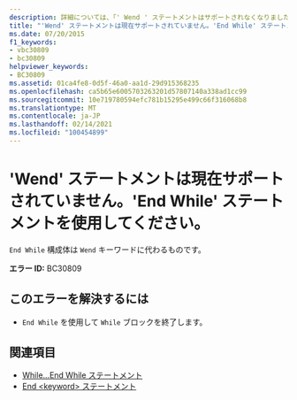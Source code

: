 ```yaml
---
description: 詳細については、「' Wend ' ステートメントはサポートされなくなりました。」を参照してください。代わりに ' End While ' ステートメントを使用してください
title: "'Wend' ステートメントは現在サポートされていません。'End While' ステートメントを使用してください。"
ms.date: 07/20/2015
f1_keywords:
- vbc30809
- bc30809
helpviewer_keywords:
- BC30809
ms.assetid: 01ca4fe8-0d5f-46a0-aa1d-29d915368235
ms.openlocfilehash: ca5b65e6005703263201d57807140a338ad1cc99
ms.sourcegitcommit: 10e719780594efc781b15295e499c66f316068b8
ms.translationtype: MT
ms.contentlocale: ja-JP
ms.lasthandoff: 02/14/2021
ms.locfileid: "100454899"
---
```

# <a name="wend-statements-are-no-longer-supported-use-end-while-statements-instead"></a>'Wend' ステートメントは現在サポートされていません。'End While' ステートメントを使用してください。

`End While` 構成体は `Wend` キーワードに代わるものです。  
  
 **エラー ID:** BC30809  
  
## <a name="to-correct-this-error"></a>このエラーを解決するには  
  
- `End While` を使用して `While` ブロックを終了します。  
  
## <a name="see-also"></a>関連項目

- [While...End While ステートメント](../language-reference/statements/while-end-while-statement.md)
- [End \<keyword> ステートメント](../language-reference/statements/end-keyword-statement.md)
